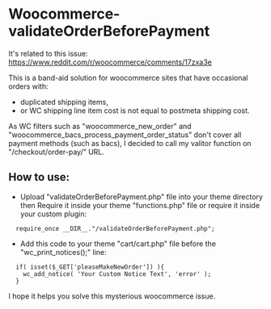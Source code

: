 # Woocommerce-validateOrderBeforePayment

It's related to this issue: https://www.reddit.com/r/woocommerce/comments/17zxa3e

This is a band-aid solution for woocommerce sites that have occasional orders with:
- duplicated shipping items,
- or WC shipping line item cost is not equal to postmeta shipping cost.

As WC filters such as "woocommerce_new_order" and "woocommerce_bacs_process_payment_order_status" don't cover all payment methods (such as bacs), I decided to call my valitor function on "/checkout/order-pay/" URL.

## How to use:
- Upload "validateOrderBeforePayment.php" file into your theme directory then Require it inside your theme "functions.php" file or require it inside your custom plugin:
```
  require_once __DIR__."/validateOrderBeforePayment.php";
```
- Add this code to your theme "cart/cart.php" file before the "wc_print_notices();" line:
```
  if( isset($_GET['pleaseMakeNewOrder']) ){
    wc_add_notice( 'Your Custom Notice Text', 'error' );
  }
```

I hope it helps you solve this mysterious woocommerce issue.
